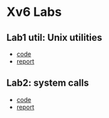 # Xv6 Labs

## Lab1 util: Unix utilities

*  [code](https://github.com/miaochenlu/JOSlab/tree/util)  
* [report](https://miaochenlu.github.io/2020/12/03/xv6-lab1/)

## Lab2: system calls

*  [code](https://github.com/miaochenlu/JOSlab/tree/syscall)  
*  [report](https://miaochenlu.github.io/2020/12/16/xv6-lab2/)

